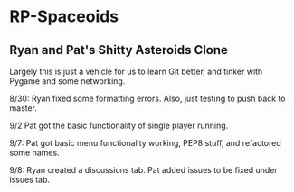 # RP-Spaceoids
## Ryan and Pat's Shitty Asteroids Clone


Largely this is just a vehicle for us to learn Git better, and tinker with Pygame and some networking.

8/30: Ryan fixed some formatting errors. Also, just testing to push back to master. 

9/2 Pat got the basic functionality of single player running.

9/7: Pat got basic menu functionality working, PEP8 stuff, and refactored some names.

9/8: Ryan created a discussions tab. Pat added issues to be fixed under issues tab.